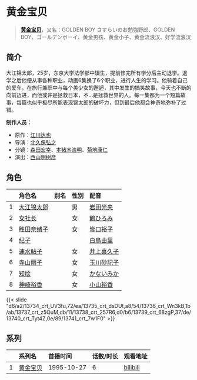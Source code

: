 # 黄金宝贝


> <u>**[黄金宝贝](http://bgm.tv/subject/7206)**</u>，又名：GOLDEN BOY さすらいのお勉強野郎、GOLDEN BOY、ゴールデンボーイ、黄金男孩、黄金小子、黄金流浪汉、好学流浪汉

## 简介


大江锦太郎，25岁，东京大学法学部中辍生，提前修完所有学分后主动退学。退学之后他便从事各种职业，动画6集换了6个职业，进行人生的学习。他骑着自己的爱车，在旅行兼职中与每个美少女的邂逅，其中发生的搞笑故事，今天也不断的向前迈进，而他或许是拯救日本，不…是拯救世界的人。每一集都为一个短篇故事，每篇也似乎极尽所能表现锦太郎的破坏力，但到最后他都会神奇地弥补了过错。

**制作人员：**
- 原作：[江川达也](http://bgm.tv/person/813)
- 导演：[北久保弘之](http://bgm.tv/person/814)
- 分镜：[森田宏幸](http://bgm.tv/person/2213)、[本猪木浩明](http://bgm.tv/person/2770)、[菊地康仁](http://bgm.tv/person/595)
- 演出：[西山明树彦](http://bgm.tv/person/13755)

## 角色

|     |   角色名   |   别名  | 性别 |  配音  |
|:--- |:------  |:----      |:---  |:--   |
| 1 | [大江锦太郎](http://bgm.tv/character/13734) |  | 男 | [岩田光央](http://bgm.tv/person/3889) |
| 2 | [女社长](http://bgm.tv/character/13735) |  | 女 | [鶴ひろみ](http://bgm.tv/person/3956) |
| 3 | [胜田奈绪子](http://bgm.tv/character/13736) |  | 女 | [皆口裕子](http://bgm.tv/person/4362) |
| 4 | [纪子](http://bgm.tv/character/13737) |  |  | [白鳥由里](http://bgm.tv/person/4049) |
| 5 | [速水鲇子](http://bgm.tv/character/13738) |  | 女 | [井上喜久子](http://bgm.tv/person/3945) |
| 6 | [寺山丽子](http://bgm.tv/character/13739) |  | 女 | [玉川砂記子](http://bgm.tv/person/4171) |
| 7 | [知绘](http://bgm.tv/character/13740) |  | 女 | [かないみか](http://bgm.tv/person/3896) |
| 8 | [神崎裕香](http://bgm.tv/character/13741) |  | 女 | [小山裕香](http://bgm.tv/person/3856) |

{{< slide "d6/a2/13734_crt_UV3fu,72/ea/13735_crt_dsDUt,a8/54/13736_crt_Wn3kB,1b/ab/13737_crt_z5QuM,db/11/13738_crt_257R6,d0/b6/13739_crt_68zgP,37/de/13740_crt_Tyt4Z,0e/89/13741_crt_7w1F0" >}}

## 系列

|     |   系列名   |   首播时间  | 话数/时长  | 观看地址 |
|:---  |:------    |:----      |:---       |:---  |
| 1 |[黄金宝贝](https://bgm.tv/subject/7206)| 1995-10-27 | 6 | [bilibili](https://www.bilibili.com/video/BV1gb411v7Sq)  |



